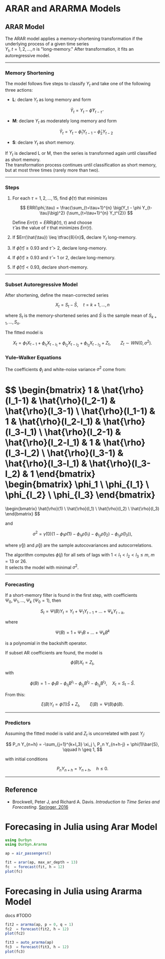 # ARAR and ARARMA Models

## ARAR Model
The ARAR model applies a memory-shortening transformation if the underlying process of a given time series  
$Y_{t},\; t = 1,2,\dots,n$ is "long-memory." After transformation, it fits an autoregressive model.

---

### Memory Shortening

The model follows five steps to classify $Y_t$ and take one of the following three actions:

- **L**: declare $Y_t$ as long memory and form  

  $$
  \tilde{Y}_t = Y_t - \hat{\phi} Y_{t-\hat{\tau}}
  $$

- **M**: declare $Y_t$ as moderately long memory and form  

  $$
  \tilde{Y}_t = Y_t - \hat{\phi}_{1} Y_{t-1} - \hat{\phi}_{2} Y_{t-2}
  $$

- **S**: declare $Y_t$ as short memory.

If $Y_t$ is declared L or M, then the series is transformed again until classified as short memory.  
The transformation process continues until classification as short memory, but at most three times (rarely more than two).

---

### Steps

1. For each $\tau = 1,2,\dots,15$, find $\hat{\phi}(\tau)$ that minimizes  

   $$
   ERR(\phi,\tau) = \frac{\sum_{t=\tau+1}^{n} \big(Y_t - \phi Y_{t-\tau}\big)^2}
                           {\sum_{t=\tau+1}^{n} Y_t^{2}}
   $$

   Define $Err(\tau) = ERR(\hat{\phi}(\tau), \tau)$ and choose  
   $\hat{\tau}$ as the value of $\tau$ that minimizes $Err(\tau)$.

2. If $Err(\hat{\tau}) \leq \tfrac{8}{n}$, declare $Y_t$ long-memory.  
3. If $\hat{\phi}(\hat{\tau}) \geq 0.93$ and $\hat{\tau}>2$, declare long-memory.  
4. If $\hat{\phi}(\hat{\tau}) \geq 0.93$ and $\hat{\tau}=1$ or $2$, declare long-memory.  
5. If $\hat{\phi}(\hat{\tau}) < 0.93$, declare short-memory.

---

### Subset Autoregressive Model

After shortening, define the mean-corrected series

$$
X_t = S_t - \bar{S}, \quad t = k+1,\dots,n
$$

where $S_t$ is the memory-shortened series and $\bar{S}$ is the sample mean of $S_{k+1},\dots,S_n$.

The fitted model is

$$
X_t = \phi_1 X_{t-1} + \phi_{l_1} X_{t-l_1} + \phi_{l_2} X_{t-l_2} + \phi_{l_3} X_{t-l_3} + Z_t,
\qquad Z_t \sim WN(0,\sigma^2).
$$

### Yule–Walker Equations

The coefficients $\phi_j$ and white-noise variance $\sigma^2$ come from:

$$
\begin{bmatrix}
1 & \hat{\rho}(l_1-1) & \hat{\rho}(l_2-1) & \hat{\rho}(l_3-1) \\
\hat{\rho}(l_1-1) & 1 & \hat{\rho}(l_2-l_1) & \hat{\rho}(l_3-l_1) \\
\hat{\rho}(l_2-1) & \hat{\rho}(l_2-l_1) & 1 & \hat{\rho}(l_3-l_2) \\
\hat{\rho}(l_3-1) & \hat{\rho}(l_3-l_1) & \hat{\rho}(l_3-l_2) & 1
\end{bmatrix}
\begin{bmatrix}
\phi_1 \\ \phi_{l_1} \\ \phi_{l_2} \\ \phi_{l_3}
\end{bmatrix}
=
\begin{bmatrix}
\hat{\rho}(1) \\ \hat{\rho}(l_1) \\ \hat{\rho}(l_2) \\ \hat{\rho}(l_3)
\end{bmatrix}
$$

and

$$
\sigma^2 = \hat{\gamma}(0) \Big(
  1 - \phi_1 \hat{\rho}(1)
    - \phi_{l_1} \hat{\rho}(l_1)
    - \phi_{l_2} \hat{\rho}(l_2)
    - \phi_{l_3} \hat{\rho}(l_3)
\Big),
$$

where $\hat{\gamma}(j)$ and $\hat{\rho}(j)$ are the sample autocovariances and autocorrelations.

The algorithm computes $\phi(j)$ for all sets of lags with $1<l_1<l_2<l_3\leq m$, $m=13$ or $26$.  
It selects the model with minimal $\sigma^2$.

---

### Forecasting


If a short-memory filter is found in the first step, with coefficients  
$\Psi_0,\Psi_1,\dots,\Psi_k$ ($\Psi_0=1$), then

$$
S_t = \Psi(B) Y_t = Y_t + \Psi_1 Y_{t-1} + \dots + \Psi_k Y_{t-k},
$$

where

$$
\Psi(B) = 1 + \Psi_1 B + \dots + \Psi_k B^k
$$

is a polynomial in the backshift operator.

If subset AR coefficients are found, the model is

$$
\phi(B) X_t = Z_t,
$$

with

$$
\phi(B) = 1 - \phi_1 B - \phi_{l_1} B^{l_1} - \phi_{l_2} B^{l_2} - \phi_{l_3} B^{l_3},
\quad X_t = S_t - \bar{S}.
$$

From this:

$$
\xi(B) Y_t = \phi(1)\bar{S} + Z_t,
\qquad \xi(B) = \Psi(B)\phi(B).
$$

---

### Predictors

Assuming the fitted model is valid and $Z_t$ is uncorrelated with past $Y_j$:

$$
P_n Y_{n+h} = -\sum_{j=1}^{k+l_3} \xi_j \, P_n Y_{n+h-j} + \phi(1)\bar{S},
\qquad h \geq 1,
$$

with initial conditions

$$
P_n Y_{n+h} = Y_{n+h}, \quad h \leq 0.
$$

---

## Reference
- Brockwell, Peter J, and Richard A. Davis. *Introduction to Time Series and Forecasting*. [Springer, 2016](https://link.springer.com/book/10.1007/978-3-319-29854-2)


# Forecasing in Julia using Arar Model

```julia
using Durbyn
using Durbyn.Ararma

ap = air_passengers()

fit = arar(ap, max_ar_depth = 13)
fc  = forecast(fit, h = 12)
plot(fc)

```
# Forecasing in Julia using Ararma Model
docs #TODO

```julia
fit2 = ararma(ap, p = 0, q = 1)
fc2  = forecast(fit2, h = 12)
plot(fc2)

fit3 = auto_ararma(ap)
fc3  = forecast(fit3, h = 12)
plot(fc3)
```
